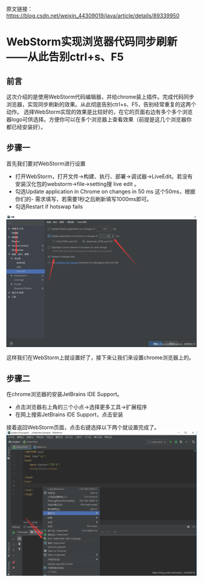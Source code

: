 原文链接：https://blog.csdn.net/weixin_44309019/java/article/details/89339950

# WebStorm实现浏览器代码同步刷新——从此告别ctrl+s、F5

## 前言
这次介绍的是使用WebStorm代码编辑器，并给chrome装上插件。完成代码同步浏览器，实现同步刷新的效果。从此彻底告别ctrl+s、F5，告别经常重复的这两个动作。
选择WebStorm实现的效果是比较好的，在它的页面右边有多个多个浏览器logo可供选择。方便你可以在多个浏览器上查看效果（前提是这几个浏览器你都已经安装好）。


## 步骤一
首先我们要对WebStorm进行设置
- 打开WebStorm，打开文件->构建、执行、部署->调试器->LiveEdit。若没有安装汉化包的webstorm->file->setting搜 live edit 。
- 勾选Update application in Chrome on changes in 50 ms 这个50ms，根据你们的- 需求填写，若需要1秒之后刷新填写1000ms即可。
- 勾选Restart if hotswap fails

![](./images/20190416185206989.png)

这样我们在WebStorm上就设置好了，接下来让我们来设置chrome浏览器上的。

##  步骤二
在chrome浏览器的安装JetBrains IDE Support。
- 点击浏览器右上角的三个小点->选择更多工具->扩展程序
- 在网上搜索JetBrains IDE Support，点击安装

接着返回WebStorm页面，点击右键选择以下两个就设置完成了。
![image1](./images/2019041619105331.png)